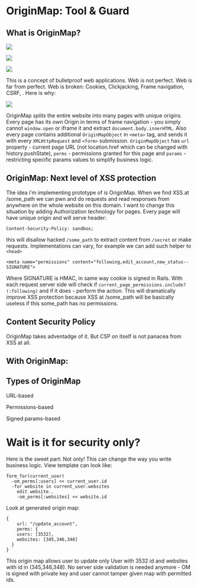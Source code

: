 # OriginMap: Tool & Guard
## What is OriginMap?

![]('http://f.cl.ly/items/0y3n0a3C261X2Y3X1V2q/demo%20(1).png')

![]("http://f.cl.ly/items/3i152w2l243d2W1r0K3P/sameorig.png")

![]('http://f.cl.ly/items/2s2B060O1d0N1D3b0U1B/somthn%20(1).png')

This is a concept of bulletproof web applications. Web is not perfect. Web is far from perfect. Web is broken: Cookies, Clickjacking, Frame navigation, CSRF,  .
Here is why:

![](http://f.cl.ly/items/1q1I2f2N1o161D1o3f3G/somthn.png)

OriginMap *splits* the entire website into many pages with unique origins. Every page has its own Origin in terms of frame navigation - you simply cannot `window.open` or iframe it and extract `document.body.innerHTML`. Also every page contains additional `OriginMapObject` in `<meta>` tag, and sends it with every `XMLHttpRequest` and `<form>` submission. `OriginMapObject` has `url` property - current page URL (not location.href which can be changed with history.pushState), `perms` - permissions granted for this page and `params` - restricting specific params values to simplify business logic.

## OriginMap: Next level of XSS protection
The idea i'm implementing prototype of is OriginMap. When we find XSS at /some_path we can pwn and do requests and read responses from anywhere on the whole website on this domain. I want to change this situation by adding Authorization technology for pages. Every page will have unique origin and will serve header:
```
Content-Security-Policy: sandbox;
```
this will disallow hacked `/some_path` to extract content from `/secret` or make requests.
Implementations can vary, for example we can add such helper to `<head>`
```
<meta name="permissions" content="following,edit_account,new_status--SIGNATURE">
```
Where SIGNATURE is HMAC, in same way cookie is signed in Rails.
With each request server side will check if `current_page_permissions.include?(:following)` and if it does - perform the action.
This will dramatically improve XSS protection because XSS at /some_path will be basically useless if this some_path has no permissions.





## Content Security Policy
OriginMap takes adventadge of it. But CSP on itself is not panacea from XSS at all. 

## With OriginMap:


## Types of OriginMap

URL-based

Permissions-based

Signed params-based





# Wait is it for security only?
Here is the sweet part: Not only! This can change the way you write business logic. View template can look like:
```
form_for(current_user)
  -om_perms[:users] << current_user.id
  -for website in current_user.websites 
    edit website..
    -om_perms[:websites] << website.id
```

Look at generated origin map:
```
{
	url: "/update_account",
	perms: {
    users: [3532],
    websites: [345,346,348] 
  }
}
```
This origin map allows user to update only User with 3532 id and websites with id in (345,346,348). No server side validation is needed anymore - OM is signed with private key and user cannot tamper given map with permitted ids.



